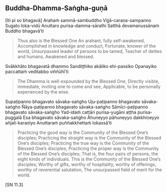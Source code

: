 ## Buddha-Dhamma-Saṅgha-guṇā<a id="buddha-dhamma-sangha-guna"></a>

[Iti pi so bhagavā]
Arahaṁ sammā-sambuddho
Vijjā-caraṇa-sampanno
Sugato loka-vidū
Anuttaro purisa-damma-sārathi
Satthā devamanussānaṁ
Buddho bhagavā’ti

<div class="english">

> Thus also is the Blessed One
> An arahant, fully self-awakened,
> Accomplished in knowledge and conduct,
> Fortunate, knower of the world,
> Unsurpassed leader of persons to be tamed,
> Teacher of deities and humans,
> Awakened and blessed.

</div>

Svākkhāto bhagavatā dhammo
Sandiṭṭhiko akāliko ehi-passiko
Opanayiko paccattaṁ veditabbo viññūhī’ti

<div class="english">

> The Dhamma is well-expounded by the Blessed One,
> Directly visible, immediate, inviting one to come and see,
> Applicable, to be personally experienced by the wise.

</div>

Supaṭipanno bhagavato sāvaka-saṅgho
Uju-paṭipanno bhagavato sāvaka-saṅgho
Ñāya-paṭipanno bhagavato sāvaka-saṅgho
Sāmīci-paṭipanno bhagavato sāvaka-saṅgho
Yad-idaṁ cattāri purisa-yugāni aṭṭha purisa-puggalā
Esa bhagavato sāvaka-saṅgho
Āhuneyyo pāhuneyyo dakkhiṇeyyo añjali-karaṇīyo
Anuttaraṁ puññakkhettaṁ lokassā’ti

<div class="english">

> Practicing the good way is the Community of the Blessed One’s disciples;
> Practicing the straight way is the Community of the Blessed One’s disciples;
> Practicing the true way is the Community of the Blessed One’s disciples;
> Practicing the proper way is the Community of the Blessed One’s disciples;
> That is, the four pairs of persons, the eight kinds of individuals.
> This is the Community of the Blessed One’s disciples;
> Worthy of gifts, worthy of hospitality, worthy of offerings, worthy of reverential salutation,
> The unsurpassed field of merit for the world.

</div>

[SN 11.3]
